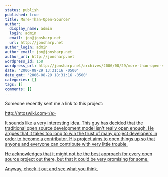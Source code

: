 ```yaml
---
status: publish
published: true
title: More-Than-Open-Source?
author:
  display_name: admin
  login: admin
  email: jon@jonsharp.net
  url: http://jonsharp.net
author_login: admin
author_email: jon@jonsharp.net
author_url: http://jonsharp.net
wordpress_id: 158
wordpress_url: http://jonsharp.net/archives/2006/08/29/more-than-open-source/
date: '2006-08-29 13:31:16 -0500'
date_gmt: '2006-08-29 18:31:16 -0500'
categories: []
tags: []
comments: []
---
```

<p>Someone recently sent me a link to this project:</p>
<p><a href="http:&#47;&#47;mtoswiki.com">http:&#47;&#47;mtoswiki.com<&#47;a></p>
<p>It sounds like a very interesting idea.  This guy has decided that the traditional open source development model isn't really open enough.  He argues that it takes too long to win the trust of many project developers in order to become a contributor.  His project aims to open things up so that anyone and everyone can contribute with very little trouble.</p>
<p>He acknowledges that it might not be the best approach for every open source project out there, but that it could be very promising for some.</p>
<p>Anyway, check it out and see what you think.</p>
